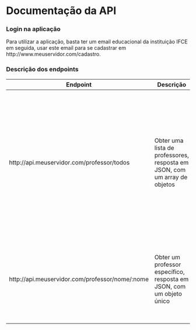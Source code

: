 <h1>Documentação da API</h>

<h3>Login na aplicação</h3>
<p>
    Para utilizar a aplicação, basta ter um email educacional da instituição IFCE
    em seguida, usar este email para se cadastrar em http://www.meuservidor.com/cadastro.
</p>

<h3>Descrição dos endpoints</h3>
<table>
    <thead>
        <th>Endpoint</th> <th>Descrição</th> <th>Retorno</th>
    </thead>
    <tr>
        <td>http://api.meuservidor.com/professor/todos</td>
        <td>Obter uma lista de professores, resposta em JSON, com um array de objetos</td>
        <td>
            <pre>
                <code>
                    [
                        {nome: 'Ana', area: 'Computação Gráfica'},
                        {nome: 'Beatriz', area: 'Engenharia de Software'},
                        {nome: 'Marcos', area: 'Banco de dados'}
                    ]
                </code>
            </pre>
        </td>
    </tr>
    <tr>
        <td>http://api.meuservidor.com/professor/nome/:nome</td>
        <td>Obter um professor específico, resposta em JSON, com um objeto único</td>
        <td>
            <pre>
                <code>
                    {
                        "nome": "Ana",
                        "area": "Computação Gráfica"
                    }
                </code>
            </pre>
        </td>
    </tr>
</table>

